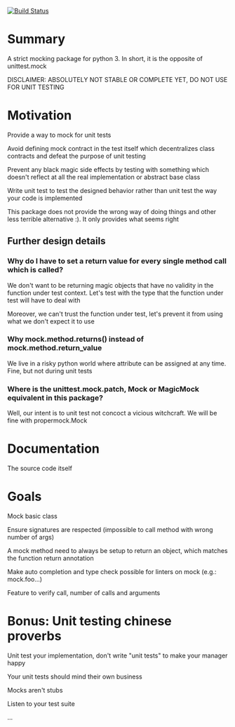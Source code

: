 [![Build Status](https://travis-ci.com/Arrowana/propermock.svg?branch=master)](https://travis-ci.com/Arrowana/propermock)

# Summary

A strict mocking package for python 3. In short, it is the opposite of unittest.mock

DISCLAIMER: ABSOLUTELY NOT STABLE OR COMPLETE YET, DO NOT USE FOR UNIT TESTING

# Motivation

Provide a way to mock for unit tests

Avoid defining mock contract in the test itself which decentralizes class contracts and defeat the purpose of unit testing

Prevent any black magic side effects by testing with something which doesn't reflect at all the real implementation or abstract base class

Write unit test to test the designed behavior rather than unit test the way your code is implemented

This package does not provide the wrong way of doing things and other less terrible alternative :). It only provides what seems right

## Further design details

### Why do I have to set a return value for every single method call which is called?

We don't want to be returning magic objects that have no validity in the function under test context. Let's test with the type that the function under test will have to deal with

Moreover, we can't trust the function under test, let's prevent it from using what we don't expect it to use

### Why mock.method.returns() instead of mock.method.return_value

We live in a risky python world where attribute can be assigned at any time. Fine, but not during unit tests

### Where is the unittest.mock.patch, Mock or MagicMock equivalent in this package?

Well, our intent is to unit test not concoct a vicious witchcraft. We will be fine with propermock.Mock

# Documentation

The source code itself

# Goals

Mock basic class

Ensure signatures are respected (impossible to call method with wrong number of args)

A mock method need to always be setup to return an object, which matches the function return annotation

Make auto completion and type check possible for linters on mock (e.g.: mock.foo...)

Feature to verify call, number of calls and arguments

# Bonus: Unit testing chinese proverbs

Unit test your implementation, don't write "unit tests" to make your manager happy

Your unit tests should mind their own business

Mocks aren't stubs

Listen to your test suite

...